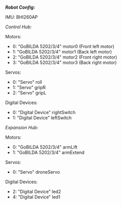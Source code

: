 _**Robot Config:**_

IMU: BHI260AP

_Control Hub:_

Motors:
- 0: "GoBILDA 5202/3/4" motor0 (Front left motor)
- 1: "GoBILDA 5202/3/4" motor1 (Back left motor)
- 2: "GoBILDA 5202/3/4" motor2 (Front right motor)
- 3: "GoBILDA 5202/3/4" motor3 (Back right motor)

Servos:
- 0: "Servo" roll
- 1: "Servo" gripR
- 2: "Servo" gripL

Digital Devices:
- 0: "Digital Device" rightSwitch
- 1: "Digital Device" leftSwitch

_Expansion Hub:_

Motors:
- 0: "GoBILDA 5202/3/4" armLift
- 1: "GoBILDA 5202/3/4" armExtend

Servos:
- 0: "Servo" droneServo

Digital Devices:

- 2: "Digital Device" led2
- 4: "Digital Device" led1
